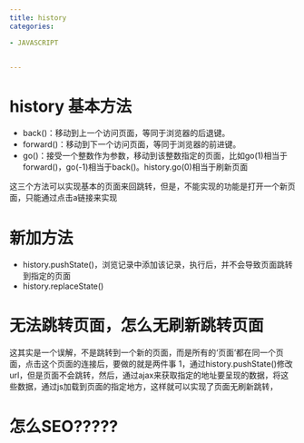 ```yaml
---
title: history
categories: 

- JAVASCRIPT


---
```



# history 基本方法
- back()：移动到上一个访问页面，等同于浏览器的后退键。
- forward()：移动到下一个访问页面，等同于浏览器的前进键。
- go()：接受一个整数作为参数，移动到该整数指定的页面，比如go(1)相当于forward()，go(-1)相当于back()。history.go(0)相当于刷新页面

这三个方法可以实现基本的页面来回跳转，但是，不能实现的功能是打开一个新页面，只能通过点击a链接来实现
# 新加方法
- history.pushState()，浏览记录中添加该记录，执行后，并不会导致页面跳转到指定的页面
- history.replaceState()

# 无法跳转页面，怎么无刷新跳转页面
这其实是一个误解，不是跳转到一个新的页面，而是所有的‘页面’都在同一个页面，点击这个页面的连接后，要做的就是两件事
1，通过history.pushState()修改url，但是页面不会跳转，然后，通过ajax来获取指定的地址要呈现的数据，将这些数据，通过js加载到页面的指定地方，这样就可以实现了页面无刷新跳转，


# 怎么SEO?????
